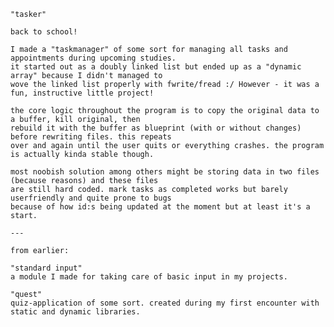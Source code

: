 	"tasker"
	
	back to school!

	I made a "taskmanager" of some sort for managing all tasks and appointments during upcoming studies.
	it started out as a doubly linked list but ended up as a "dynamic array" because I didn't managed to
	wove the linked list properly with fwrite/fread :/ However - it was a fun, instructive little project!

	the core logic throughout the program is to copy the original data to a buffer, kill original, then
	rebuild it with the buffer as blueprint (with or without changes) before rewriting files. this repeats
	over and again until the user quits or everything crashes. the program is actually kinda stable though.

	most noobish solution among others might be storing data in two files (because reasons) and these files
	are still hard coded. mark tasks as completed works but barely userfriendly and quite prone to bugs
	because of how id:s being updated at the moment but at least it's a start.

	---

	from earlier:

	"standard input"
	a module I made for taking care of basic input in my projects.
   
	"quest"
	quiz-application of some sort. created during my first encounter with static and dynamic libraries.
